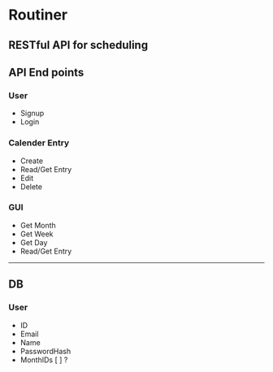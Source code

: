 # Routiner
RESTful API for scheduling
---

## API End points
### User 
- Signup
- Login
### Calender Entry
- Create
- Read/Get Entry
- Edit 
- Delete
### GUI 
- Get Month
- Get Week
- Get Day
- Read/Get Entry
---
## DB 
### User
- ID
- Email
- Name
- PasswordHash
- MonthIDs [ ] ?
